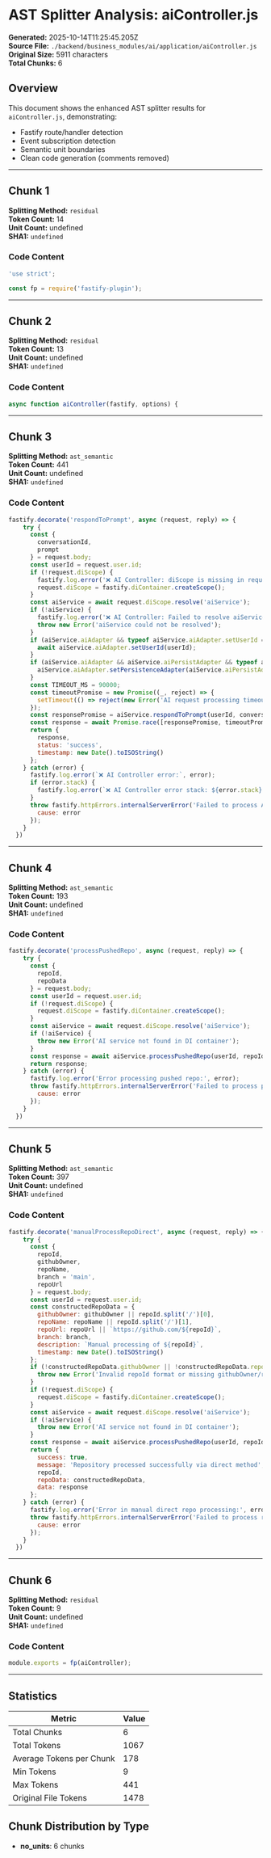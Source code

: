 # AST Splitter Analysis: aiController.js

**Generated:** 2025-10-14T11:25:45.205Z  
**Source File:** `./backend/business_modules/ai/application/aiController.js`  
**Original Size:** 5911 characters  
**Total Chunks:** 6  

## Overview

This document shows the enhanced AST splitter results for `aiController.js`, demonstrating:
- Fastify route/handler detection
- Event subscription detection  
- Semantic unit boundaries
- Clean code generation (comments removed)

---

## Chunk 1

**Splitting Method:** `residual`  
**Token Count:** 14  
**Unit Count:** undefined  
**SHA1:** `undefined`  

### Code Content

```javascript
'use strict';

const fp = require('fastify-plugin');
```

---

## Chunk 2

**Splitting Method:** `residual`  
**Token Count:** 13  
**Unit Count:** undefined  
**SHA1:** `undefined`  

### Code Content

```javascript
async function aiController(fastify, options) {
```

---

## Chunk 3

**Splitting Method:** `ast_semantic`  
**Token Count:** 441  
**Unit Count:** undefined  
**SHA1:** `undefined`  

### Code Content

```javascript
fastify.decorate('respondToPrompt', async (request, reply) => {
    try {
      const {
        conversationId,
        prompt
      } = request.body;
      const userId = request.user.id;
      if (!request.diScope) {
        fastify.log.error('❌ AI Controller: diScope is missing in request');
        request.diScope = fastify.diContainer.createScope();
      }
      const aiService = await request.diScope.resolve('aiService');
      if (!aiService) {
        fastify.log.error('❌ AI Controller: Failed to resolve aiService from diScope');
        throw new Error('aiService could not be resolved');
      }
      if (aiService.aiAdapter && typeof aiService.aiAdapter.setUserId === 'function') {
        await aiService.aiAdapter.setUserId(userId);
      }
      if (aiService.aiAdapter && aiService.aiPersistAdapter && typeof aiService.aiAdapter.setPersistenceAdapter === 'function') {
        aiService.aiAdapter.setPersistenceAdapter(aiService.aiPersistAdapter);
      }
      const TIMEOUT_MS = 90000;
      const timeoutPromise = new Promise((_, reject) => {
        setTimeout(() => reject(new Error('AI request processing timeout')), TIMEOUT_MS);
      });
      const responsePromise = aiService.respondToPrompt(userId, conversationId, prompt);
      const response = await Promise.race([responsePromise, timeoutPromise]);
      return {
        response,
        status: 'success',
        timestamp: new Date().toISOString()
      };
    } catch (error) {
      fastify.log.error(`❌ AI Controller error:`, error);
      if (error.stack) {
        fastify.log.error(`❌ AI Controller error stack: ${error.stack}`);
      }
      throw fastify.httpErrors.internalServerError('Failed to process AI request', {
        cause: error
      });
    }
  })
```

---

## Chunk 4

**Splitting Method:** `ast_semantic`  
**Token Count:** 193  
**Unit Count:** undefined  
**SHA1:** `undefined`  

### Code Content

```javascript
fastify.decorate('processPushedRepo', async (request, reply) => {
    try {
      const {
        repoId,
        repoData
      } = request.body;
      const userId = request.user.id;
      if (!request.diScope) {
        request.diScope = fastify.diContainer.createScope();
      }
      const aiService = await request.diScope.resolve('aiService');
      if (!aiService) {
        throw new Error('AI service not found in DI container');
      }
      const response = await aiService.processPushedRepo(userId, repoId, repoData);
      return response;
    } catch (error) {
      fastify.log.error('Error processing pushed repo:', error);
      throw fastify.httpErrors.internalServerError('Failed to process pushed repo:', {
        cause: error
      });
    }
  })
```

---

## Chunk 5

**Splitting Method:** `ast_semantic`  
**Token Count:** 397  
**Unit Count:** undefined  
**SHA1:** `undefined`  

### Code Content

```javascript
fastify.decorate('manualProcessRepoDirect', async (request, reply) => {
    try {
      const {
        repoId,
        githubOwner,
        repoName,
        branch = 'main',
        repoUrl
      } = request.body;
      const userId = request.user.id;
      const constructedRepoData = {
        githubOwner: githubOwner || repoId.split('/')[0],
        repoName: repoName || repoId.split('/')[1],
        repoUrl: repoUrl || `https://github.com/${repoId}`,
        branch: branch,
        description: `Manual processing of ${repoId}`,
        timestamp: new Date().toISOString()
      };
      if (!constructedRepoData.githubOwner || !constructedRepoData.repoName) {
        throw new Error('Invalid repoId format or missing githubOwner/repoName. Expected format: "owner/repo-name"');
      }
      if (!request.diScope) {
        request.diScope = fastify.diContainer.createScope();
      }
      const aiService = await request.diScope.resolve('aiService');
      if (!aiService) {
        throw new Error('AI service not found in DI container');
      }
      const response = await aiService.processPushedRepo(userId, repoId, constructedRepoData);
      return {
        success: true,
        message: 'Repository processed successfully via direct method',
        repoId,
        repoData: constructedRepoData,
        data: response
      };
    } catch (error) {
      fastify.log.error('Error in manual direct repo processing:', error);
      throw fastify.httpErrors.internalServerError('Failed to process repository manually', {
        cause: error
      });
    }
  })
```

---

## Chunk 6

**Splitting Method:** `residual`  
**Token Count:** 9  
**Unit Count:** undefined  
**SHA1:** `undefined`  

### Code Content

```javascript
module.exports = fp(aiController);
```

---

## Statistics

| Metric | Value |
|--------|-------|
| Total Chunks | 6 |
| Total Tokens | 1067 |
| Average Tokens per Chunk | 178 |
| Min Tokens | 9 |
| Max Tokens | 441 |
| Original File Tokens | 1478 |

## Chunk Distribution by Type

- **no_units**: 6 chunks
